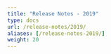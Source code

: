 ```yaml
---
title: "Release Notes - 2019"
type: docs
url: /release-notes/2019/
aliases: [/release-notes-2019/]
weight: 20
---
```


